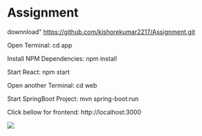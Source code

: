 # Assignment
downnload"
https://github.com/kishorekumar2217/Assignment.git

Open Terminal:
cd app

Install NPM Dependencies:
npm install

Start React:
npm start

Open another Terminal:
cd web

Start SpringBoot Project:
mvn spring-boot:run



Click bellow for frontend:
http://localhost:3000

![](Screenshot.png)
